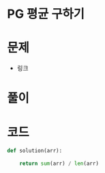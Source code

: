 # PG 평균 구하기

# 문제

- 링크

[](https://school.programmers.co.kr/learn/courses/30/lessons/12944)

# 풀이

# 코드

```python
def solution(arr):
    
    return sum(arr) / len(arr)
```